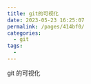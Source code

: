 ```yaml
---
title: git的可视化
date: 2023-05-23 16:25:07
permalink: /pages/414bf0/
categories:
  - git
tags:
  -
---
```


git 的可视化
